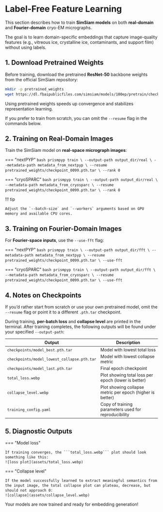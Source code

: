 # Label-Free Feature Learning

This section describes how to train **SimSiam models** on both **real-domain** and **Fourier-domain** cryo-EM micrographs.

The goal is to learn domain-specific embeddings that capture image-quality features (e.g., vitreous ice, crystalline ice, contaminants, and support film) without using labels.

## 1. Download Pretrained Weights

Before training, download the pretrained **ResNet-50** backbone weights from the official SimSiam repository:

```bash
mkdir -p pretrained_weights
wget https://dl.fbaipublicfiles.com/simsiam/models/100ep/pretrain/checkpoint_0099.pth.tar -P pretrained_weights/
```

Using pretrained weights speeds up convergence and stabilizes representation learning.  

If you prefer to train from scratch, you can omit the `--resume` flag in the commands below.

## 2. Training on Real-Domain Images

Train the SimSiam model on **real-space micrograph images**:

=== "nextPYP"
    ```bash
    prismpyp train \
      --output-path output_dir/real \
      --metadata-path metadata_from_nextpyp \
      --resume pretrained_weights/checkpoint_0099.pth.tar \
      --rank 0
    ```

=== "cryoSPARC"
    ```bash
    prismpyp train \
      --output-path output_dir/real \
      --metadata-path metadata_from_cryosparc \
      --resume pretrained_weights/checkpoint_0099.pth.tar \
      --rank 0
    ```

!!! tip 

    Adjust the `--batch-size` and `--workers` arguments based on GPU memory and available CPU cores.

## 3. Training on Fourier-Domain Images

For **Fourier-space inputs**, use the `--use-fft` flag:

=== "nextPYP"
    ```bash
    prismpyp train \
      --output-path output_dir/fft \
      --metadata-path metadata_from_nextpyp \
      --resume pretrained_weights/checkpoint_0099.pth.tar \
      --use-fft
    ```

=== "cryoSPARC"
    ```bash
    prismpyp train \
      --output-path output_dir/fft \
      --metadata-path metadata_from_cryosparc \
      --resume pretrained_weights/checkpoint_0099.pth.tar \
      --use-fft
    ```

## 4. Notes on Checkpoints

If you’d rather start from scratch or use your own pretrained model, omit the `--resume` flag or point it to a different `.pth.tar` checkpoint.

During training, **per-batch loss** and **collapse level** are printed in the terminal. After training completes, the following outputs will be found under your specified `--output-path`:

| Output | Description |
|---------|--------------|
| `checkpoints/model_best.pth.tar` | Model with lowest total loss |
| `checkpoints/model_lowest_collapse.pth.tar` | Model with lowest collapse metric |
| `checkpoints/model_last.pth.tar` | Final epoch checkpoint |
| `total_loss.webp` | Plot showing total loss per epoch (lower is better) |
| `collapse_level.webp` | Plot showing collapse metric per epoch (higher is better) |
| `training_config.yaml` | Copy of training parameters used for reproducibility |

## 5. Diagnostic Outputs

=== "Model loss"

    If training converges, the ```total_loss.webp``` plot should look something like this:
    ![loss plot](assets/total_loss.webp)

=== "Collapse level"

    If the model successfully learned to extract meaningful semantics from the input image, the total collapse plot can plateau, decrease, but should not approach 0:
    ![collapse](assets/collapse_level.webp)

Your models are now trained and ready for embedding generation!